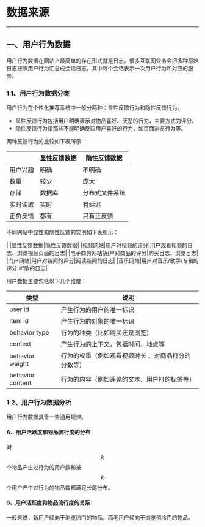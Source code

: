 # 数据来源

---

## 一、用户行为数据

用户行为数据在网站上最简单的存在形式就是日志。很多互联网业务会把多种原始日志按照用户行为汇总成会话日志，其中每个会话表示一次用户行为和对应的服务。

### 1.1、用户行为数据分类

用户行为在个性化推荐系统中一般分两种：显性反馈行为和隐性反馈行为。

* 显性反馈行为包括用户明确表示对物品喜好、厌恶的行为，主要方式为评分。
* 隐性反馈行为指那些不能明确反应用户喜好的行为，如页面浏览行为等。

两种反馈行为的比较如下表所示：

| |显性反馈数据|隐性反馈数据|
|---|---|---|
|用户兴趣|明确|不明确|
|数量|较少|庞大|
|存储|数据库|分布式文件系统|
|实时读取|实时|有延迟|
|正负反馈|都有|只有正反馈|

不同网站中显性和隐性反馈的实例如下表所示：

| |显性反馈数据|隐性反馈数据|
|视频网站|用户对视频的评分|用户观看视频的日志、浏览视频页面的日志|
|电子商务网站|用户对商品的评分|购买日志、浏览日志|
|门户网站|用户对新闻的评分|阅读新闻的日志|
|音乐网站|用户对音乐/歌手/专辑的评分|听歌的日志|

用户数据主要包括以下几个维度：

|类型|说明|
|--|--|
|user id|产生行为的用户的唯一标识|
|item id|产生行为的对象的唯一标识|
|behavior type|行为的种类（比如购买还是浏览）|
|context|产生行为的上下文，包括时间、地点等|
|behavior weight|行为的权重（例如观看视频时长 、对商品打分的分数等）|
|behavior content|行为的内容（例如评论的文本、用户打的标签等）|

### 1.2、用户行为数据分析

用户行为数据具备一些通用规律。

#### A、用户活跃度和物品流行度的分布

对 $$k$$ 个物品产生过行为的用户数和被 $$k$$ 个用户产生过行为的物品数都满足长尾分布。

#### B、用户活跃度和物品流行度的关系

一般来说，新用户倾向于浏览热门的物品，而老用户倾向于浏览稍冷门的物品。